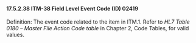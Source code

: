 #### 17.5.2.38 ITM-38 Field Level Event Code (ID) 02419

Definition: The event code related to the item in ITM.1. Refer to _HL7 Table 0180 – Master File Action Code table_ in Chapter 2, Code Tables, for valid values.
